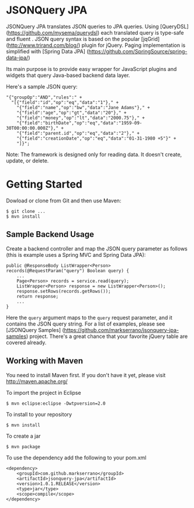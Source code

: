 # JSONQuery JPA

JSONQuery JPA translates JSON queries to JPA queries. Using [QueryDSL] (https://github.com/mysema/querydsl) each 
translated query is type-safe and fluent . JSON query syntax is based on the popular [jqGrid] (http://www.trirand.com/blog/) 
plugin for jQuery. Paging implementation is simplified with [Spring Data JPA] (https://github.com/SpringSource/spring-data-jpa/)

Its main purpose is to provide easy wrapper for JavaScript plugins and widgets that query Java-based backend data layer.

Here's a sample JSON query: 

    "{"groupOp":"AND","rules":" +
      "[{"field":"id","op":"eq","data":"1"}," +
    	"{"field":"name","op":"bw","data":"Jane Adams"}," +
    	"{"field":"age","op":"gt","data":"20"}," +
    	"{"field":"money","op":"lt","data":"2000.75"}," +
    	"{"field":"birthDate","op":"eq","data":"1959-09-30T00:00:00.000Z"}," +
    	"{"field":"parent.id","op":"eq","data":"2"}," +
    	"{"field":"creationDate","op":"eq","data":"01-31-1980 +5"}" +
    	"]}";
    	
Note: The framework is designed only for reading data. It doesn't create, update, or delete.


# Getting Started

Dowload or clone from Git and then use Maven:

    $ git clone ...
    $ mvn install
    

## Sample Backend Usage

Create a backend controller and map the JSON query parameter as follows (this is example uses a Spring MVC and Spring Data JPA):

	public @ResponseBody ListWrapper<Person> records(@RequestParam("query") Boolean query) {	
		...
		Page<Person> records = service.read(query);
		ListWrapper<Person> response = new ListWrapper<Person>();
		response.setRows(records.getRows());
    	return response;
    	...
	}

Here the `query` argument maps to the `query` request parameter, and it contains the JSON query string. For a list of examples, please see [JSONQuery Samples] (https://github.com/markserrano/jsonquery-jpa-samples) project. There's a great chance that your favorite jQuery table are covered already.


## Working with Maven

You need to install Maven first. If you don't have it yet, please visit http://maven.apache.org/

To import the project in Eclipse

	$ mvn eclipse:eclipse -Dwtpversion=2.0

To install to your repository

    $ mvn install
	
To create a jar

	$ mvn package
	
To use the dependency add the following to your pom.xml

	<dependency>
		<groupId>com.github.markserrano</groupId>
		<artifactId>jsonquery-jpa</artifactId>
		<version>1.0.1.RELEASE</version>
		<type>jar</type>
		<scope>compile</scope>
	</dependency>
